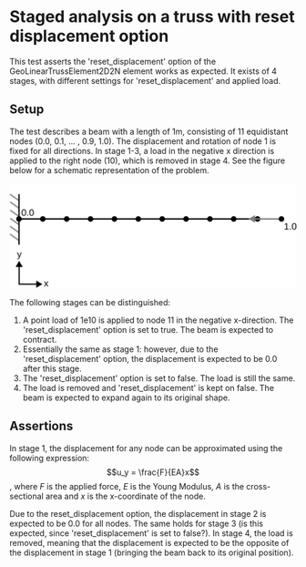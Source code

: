 # Staged analysis on a truss with reset displacement option

This test asserts the 'reset_displacement' option of the GeoLinearTrussElement2D2N element works as expected. It exists of 4 stages, with different settings for 'reset_displacement' and applied load.

## Setup
The test describes a beam with a length of 1m, consisting of 11 equidistant nodes (0.0, 0.1, ... , 0.9, 1.0). The displacement and rotation of node 1 is fixed for all directions. In stage 1-3, a load in the negative x direction is applied to the right node (10), which is removed in stage 4. See the figure below for a schematic representation of the problem. 

![MeshStructure](MeshStructure.svg)

The following stages can be distinguished:
1. A point load of 1e10 is applied to node 11 in the negative x-direction. The 'reset_displacement' option is set to true. The beam is expected to contract.
2. Essentially the same as stage 1: however, due to the 'reset_displacement' option, the displacement is expected to be 0.0 after this stage.
3. The 'reset_displacement' option is set to false. The load is still the same.
4. The load is removed and 'reset_displacement' is kept on false. The beam is expected to expand again to its original shape.

## Assertions
In stage 1, the displacement for any node can be approximated using the following expression:
$$u_y = \frac{F}{EA}x$$
, where $F$ is the applied force, $E$ is the Young Modulus, $A$ is the cross-sectional area and $x$ is the x-coordinate of the node.


Due to the reset_displacement option, the displacement in stage 2 is expected to be 0.0 for all nodes. The same holds for stage 3 (is this expected, since 'reset_displacement' is set to false?). In stage 4, the load is removed, meaning that the displacement is expected to be the opposite of the displacement in stage 1 (bringing the beam back to its original position).

